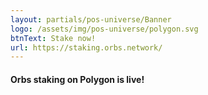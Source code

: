 ```yaml
---
layout: partials/pos-universe/Banner
logo: /assets/img/pos-universe/polygon.svg
btnText: Stake now!
url: https://staking.orbs.network/
---
```



#### Orbs staking on Polygon is live!